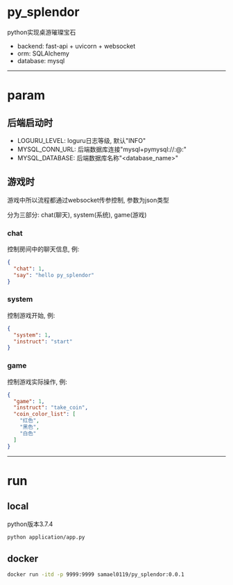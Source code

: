 # py_splendor
python实现桌游璀璨宝石
* backend: fast-api + uvicorn + websocket
* orm: SQLAlchemy
* database: mysql

***

# param
## 后端启动时
* LOGURU_LEVEL: loguru日志等级, 默认"INFO"
* MYSQL_CONN_URL: 后端数据库连接"mysql+pymysql://<user>:<pwd>@<host>:<port>"
* MYSQL_DATABASE: 后端数据库名称"<database_name>"

## 游戏时
游戏中所以流程都通过websocket传参控制, 参数为json类型

分为三部分: chat(聊天), system(系统), game(游戏)
### chat
控制房间中的聊天信息, 例:
```json
{
  "chat": 1,
  "say": "hello py_splendor"
}
```
### system
控制游戏开始, 例:
```json
{
  "system": 1,
  "instruct": "start"
}
```
### game
控制游戏实际操作, 例:
```json
{
  "game": 1,
  "instruct": "take_coin",
  "coin_color_list": [
    "红色",
    "黑色",
    "白色"
  ]
}
```

***

# run
## local
python版本3.7.4

```bash
python application/app.py
```

## docker
```bash
docker run -itd -p 9999:9999 samael0119/py_splendor:0.0.1
```
